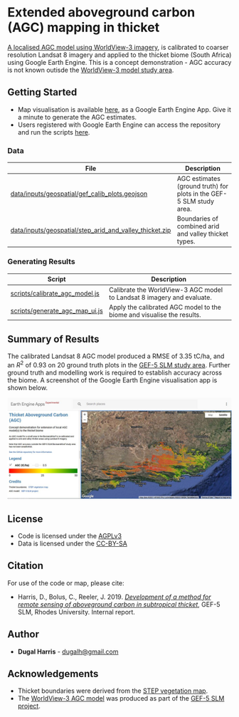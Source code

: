 # Extended aboveground carbon (AGC) mapping in thicket
[A localised AGC model using WorldView-3 imagery](https://github.com/dugalh/map_thicket_agc), is calibrated to coarser resolution Landsat 8 imagery and applied to the thicket biome (South Africa) using Google Earth Engine.  This is a concept demonstration - AGC accuracy is not known outisde the [WorldView-3 model study area](https://github.com/dugalh/map_thicket_agc#ground-truth).   


## Getting Started
* Map visualisation is available [here](https://dugalh.users.earthengine.app/view/thicket-aboveground-carbon), as a Google Earth Engine App.  Give it a minute to generate the AGC estimates.  
* Users registered with Google Earth Engine can access the repository and run the scripts [here](https://code.earthengine.google.com/?accept_repo=users/dugalh/extend_thicket_agc).  

### Data
File | Description
---|---
[data/inputs/geospatial/gef_calib_plots.geojson](data/inputs/geospatial/gef_calib_plots.geojson) | AGC estimates (ground truth) for plots in the GEF-5 SLM study area.
[data/inputs/geospatial/step_arid_and_valley_thicket.zip](data/inputs/geospatial/step_arid_and_valley_thicket.zip) | Boundaries of combined arid and valley thicket types.

### Generating Results
Script | Description
------ | -----------
[scripts/calibrate_agc_model.js](scripts/calibrate_agc_model.js) | Calibrate the WorldView-3 AGC model to Landsat 8 imagery and evaluate.  
[scripts/generate_agc_map_ui.js](scripts/generate_agc_map_ui.js) | Apply the calibrated AGC model to the biome and visualise the results.

## Summary of Results

The calibrated Landsat 8 AGC model produced a RMSE of 3.35 tC/ha, and an *R*<sup>2</sup> of 0.93 on 20 ground truth plots in the [GEF-5 SLM study area](https://github.com/dugalh/map_thicket_agc#ground-truth).  Further ground truth and modelling work is required to establish accuracy across the biome.  A screenshot of the Google Earth Engine visualisation app is shown below.
  
<img src="data/outputs/plots/eg_gee_agc_map.jpg" data-canonical-src="data/outputs/plots/eg_gee_agc_map.png" alt="Thicket AGC" width="800"/>


## License
- Code is licensed under the [AGPLv3](https://www.gnu.org/licenses/agpl-3.0.en.html)
- Data is licensed under the [CC-BY-SA](https://creativecommons.org/licenses/by-sa/4.0)

## Citation
For use of the code or map, please cite: 
- Harris, D., Bolus, C., Reeler, J. 2019. [*Development of a method for remote sensing of aboveground carbon in subtropical thicket*](https://www.researchgate.net/publication/349060473_Remote_sensing_of_aboveground_carbon_in_subtropical_thicket), GEF-5 SLM, Rhodes University. Internal report.

## Author
* **Dugal Harris** - [dugalh@gmail.com](mailto:dugalh@gmail.com)

## Acknowledgements
* Thicket boundaries were derived from the [STEP vegetation map](https://bgis.sanbi.org/STEP/project.asp). 
* The [WorldView-3 AGC model](https://github.com/dugalh/map_thicket_agc) was produced as part of the [GEF-5 SLM project](https://www.thegef.org/project/securing-multiple-ecosystems-benefit-through-slm-productive-degraded-landscapes-south-africa).  
